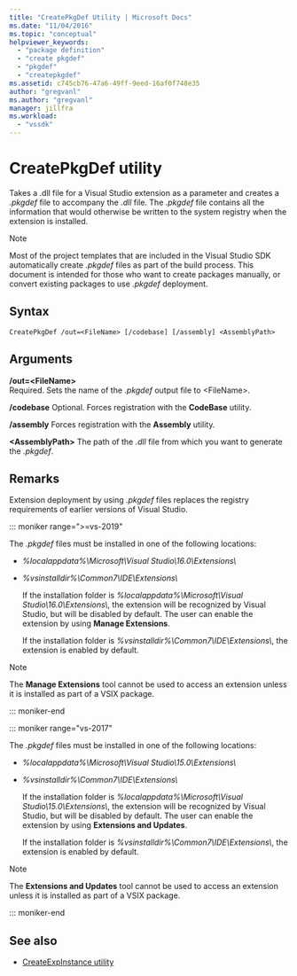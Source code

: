 ```yaml
---
title: "CreatePkgDef Utility | Microsoft Docs"
ms.date: "11/04/2016"
ms.topic: "conceptual"
helpviewer_keywords:
  - "package definition"
  - "create pkgdef"
  - "pkgdef"
  - "createpkgdef"
ms.assetid: c745cb76-47a6-49ff-9eed-16af0f748e35
author: "gregvanl"
ms.author: "gregvanl"
manager: jillfra
ms.workload:
  - "vssdk"
---
```

# CreatePkgDef utility
Takes a .dll file for a Visual Studio extension as a parameter and creates a *.pkgdef* file to accompany the *.dll* file. The *.pkgdef* file contains all the information that would otherwise be written to the system registry when the extension is installed.

> [!NOTE]
> Most of the project templates that are included in the Visual Studio SDK automatically create *.pkgdef* files as part of the build process. This document is intended for those who want to create packages manually, or convert existing packages to use *.pkgdef*  deployment.

## Syntax

```
CreatePkgDef /out=<FileName> [/codebase] [/assembly] <AssemblyPath>
```

## Arguments
**/out=&lt;FileName&gt;**\
Required. Sets the name of the *.pkgdef* output file to &lt;FileName&gt;.

**/codebase**
Optional. Forces registration with the **CodeBase** utility.

**/assembly**
Forces registration with the **Assembly** utility.

**&lt;AssemblyPath&gt;**
The path of the *.dll* file from which you want to generate the *.pkgdef*.

## Remarks
Extension deployment by using *.pkgdef* files replaces the registry requirements of earlier versions of Visual Studio.

::: moniker range=">=vs-2019"

The *.pkgdef* files must be installed in one of the following locations:

- *%localappdata%\Microsoft\Visual Studio\16.0\Extensions\\*

- *%vsinstalldir%\Common7\IDE\Extensions\\*

  If the installation folder is *%localappdata%\Microsoft\Visual Studio\16.0\Extensions\\*, the extension will be recognized by Visual Studio, but will be disabled by default. The user can enable the extension by using **Manage Extensions**.

  If the installation folder is *%vsinstalldir%\Common7\IDE\Extensions\\*, the extension is enabled by default.

> [!NOTE]
> The **Manage Extensions** tool cannot be used to access an extension unless it is installed as part of a VSIX package.

::: moniker-end

::: moniker range="vs-2017"

The *.pkgdef* files must be installed in one of the following locations:

- *%localappdata%\Microsoft\Visual Studio\15.0\Extensions\\*

- *%vsinstalldir%\Common7\IDE\Extensions\\*

  If the installation folder is *%localappdata%\Microsoft\Visual Studio\15.0\Extensions\\*, the extension will be recognized by Visual Studio, but will be disabled by default. The user can enable the extension by using **Extensions and Updates**.

  If the installation folder is *%vsinstalldir%\Common7\IDE\Extensions\\*, the extension is enabled by default.

> [!NOTE]
> The **Extensions and Updates** tool cannot be used to access an extension unless it is installed as part of a VSIX package.

::: moniker-end

## See also
- [CreateExpInstance utility](../../extensibility/internals/createexpinstance-utility.md)
